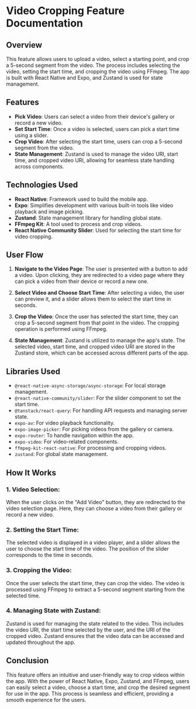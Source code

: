 # Video Cropping Feature Documentation

## Overview

This feature allows users to upload a video, select a starting point, and crop a 5-second segment from the video. The process includes selecting the video, setting the start time, and cropping the video using FFmpeg. The app is built with React Native and Expo, and Zustand is used for state management.

## Features

- **Pick Video**: Users can select a video from their device's gallery or record a new video.
- **Set Start Time**: Once a video is selected, users can pick a start time using a slider.
- **Crop Video**: After selecting the start time, users can crop a 5-second segment from the video.
- **State Management**: Zustand is used to manage the video URI, start time, and cropped video URI, allowing for seamless state handling across components.

## Technologies Used

- **React Native**: Framework used to build the mobile app.
- **Expo**: Simplifies development with various built-in tools like video playback and image picking.
- **Zustand**: State management library for handling global state.
- **FFmpeg Kit**: A tool used to process and crop videos.
- **React Native Community Slider**: Used for selecting the start time for video cropping.

## User Flow

1. **Navigate to the Video Page**:
   The user is presented with a button to add a video. Upon clicking, they are redirected to a video page where they can pick a video from their device or record a new one.

2. **Select Video and Choose Start Time**:
   After selecting a video, the user can preview it, and a slider allows them to select the start time in seconds.

3. **Crop the Video**:
   Once the user has selected the start time, they can crop a 5-second segment from that point in the video. The cropping operation is performed using FFmpeg.

4. **State Management**:
   Zustand is utilized to manage the app's state. The selected video, start time, and cropped video URI are stored in the Zustand store, which can be accessed across different parts of the app.

## Libraries Used

- `@react-native-async-storage/async-storage`: For local storage management.
- `@react-native-community/slider`: For the slider component to set the start time.
- `@tanstack/react-query`: For handling API requests and managing server state.
- `expo-av`: For video playback functionality.
- `expo-image-picker`: For picking videos from the gallery or camera.
- `expo-router`: To handle navigation within the app.
- `expo-video`: For video-related components.
- `ffmpeg-kit-react-native`: For processing and cropping videos.
- `zustand`: For global state management.

## How It Works

### 1. **Video Selection**:
   When the user clicks on the "Add Video" button, they are redirected to the video selection page. Here, they can choose a video from their gallery or record a new video.

### 2. **Setting the Start Time**:
   The selected video is displayed in a video player, and a slider allows the user to choose the start time of the video. The position of the slider corresponds to the time in seconds.

### 3. **Cropping the Video**:
   Once the user selects the start time, they can crop the video. The video is processed using FFmpeg to extract a 5-second segment starting from the selected time.

### 4. **Managing State with Zustand**:
   Zustand is used for managing the state related to the video. This includes the video URI, the start time selected by the user, and the URI of the cropped video. Zustand ensures that the video data can be accessed and updated throughout the app.

## Conclusion

This feature offers an intuitive and user-friendly way to crop videos within the app. With the power of React Native, Expo, Zustand, and FFmpeg, users can easily select a video, choose a start time, and crop the desired segment for use in the app. This process is seamless and efficient, providing a smooth experience for the users.
